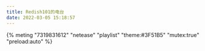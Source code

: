 ```yaml
---
title: Redish101的电台
date: 2022-03-05 15:18:57
---
```

{% meting "7319831612" "netease" "playlist" "theme:#3F51B5" "mutex:true" "preload:auto" %}
